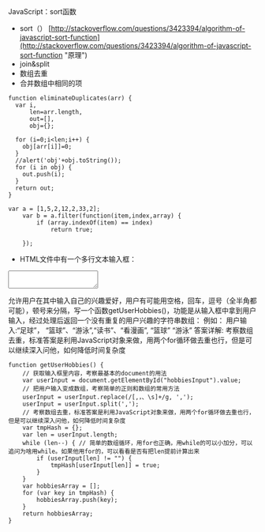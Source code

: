JavaScript：sort函数
- sort（）
[http://stackoverflow.com/questions/3423394/algorithm-of-javascript-sort-function](http://stackoverflow.com/questions/3423394/algorithm-of-javascript-sort-function "原理")
- join&split
- 数组去重
- 合并数组中相同的项

```
function eliminateDuplicates(arr) {
  var i,
      len=arr.length,
      out=[],
      obj={};

  for (i=0;i<len;i++) {
    obj[arr[i]]=0;
  }
  //alert('obj'+obj.toString());
  for (i in obj) {
    out.push(i);
  }
  return out;
}
```

```
var a = [1,5,2,12,2,33,2];
 	var b = a.filter(function(item,index,array) {
 		if (array.indexOf(item) == index)
 			return true;
 		
 	});
```



- HTML文件中有一个多行文本输入框：
<textarea id=”hobbiesInput”></textarea>
允许用户在其中输入自己的兴趣爱好，用户有可能用空格，回车，逗号（全半角都可能），顿号来分隔，写一个函数getUserHobbies()，功能是从输入框中拿到用户输入，经过处理后返回一个没有重复的用户兴趣的字符串数组：
例如：
用户输入:“足球”， “篮球”、“游泳”,“读书”、“看漫画”, “篮球”  “游泳”
答案详解:
考察数组去重，标准答案是利用JavaScript对象来做，用两个for循环做去重也行，但是可以继续深入问他，如何降低时间复杂度
```
function getUserHobbies() {
    // 获取输入框里内容，考察最基本的document的用法
    var userInput = document.getElementById("hobbiesInput").value;
    // 把用户输入变成数组，考察简单的正则和数组的常用方法
    userInput = userInput.replace(/[,，、\s]+/g, ',');
    userInput = userInput.split(',');
    // 考察数组去重，标准答案是利用JavaScript对象来做，用两个for循环做去重也行，但是可以继续深入问他，如何降低时间复杂度
    var tmpHash = {};
    var len = userInput.length;
    while (len--) { // 简单的数组循环，用for也正确，用while的可以小加分，可以追问为啥用while。如果他用for的，可以看看是否有把len提前计算出来
        if (userInput[len] != "") {
            tmpHash[userInput[len]] = true;
        }
    }
    var hobbiesArray = [];
    for (var key in tmpHash) {
        hobbiesArray.push(key);
    }
    return hobbiesArray;
}
```